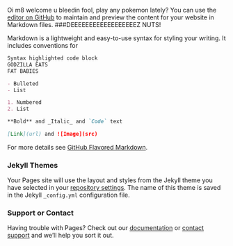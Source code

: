 Oi m8 welcome u bleedin fool, play any pokemon lately?
You can use the [editor on GitHub](https://github.com/Cartoonnarwhal/Cartoonnarwhal.github.io/edit/master/index.md) to maintain and preview the content for your website in Markdown files.
###DEEEEEEEEEEEEEEEEEEZ NUTS!

Markdown is a lightweight and easy-to-use syntax for styling your writing. It includes conventions for

```markdown
Syntax highlighted code block
GODZILLA EATS
FAT BABIES

- Bulleted
- List

1. Numbered
2. List

**Bold** and _Italic_ and `Code` text

[Link](url) and ![Image](src)
```

For more details see [GitHub Flavored Markdown](https://guides.github.com/features/mastering-markdown/).

### Jekyll Themes

Your Pages site will use the layout and styles from the Jekyll theme you have selected in your [repository settings](https://github.com/Cartoonnarwhal/Cartoonnarwhal.github.io/settings). The name of this theme is saved in the Jekyll `_config.yml` configuration file.

### Support or Contact

Having trouble with Pages? Check out our [documentation](https://help.github.com/categories/github-pages-basics/) or [contact support](https://github.com/contact) and we’ll help you sort it out.
